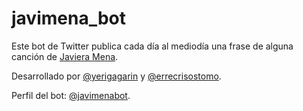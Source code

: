 # javimena_bot

Este bot de Twitter publica cada día al mediodía una frase de alguna canción de [Javiera Mena](https://twitter.com/javieramena).

Desarrollado por [@yerigagarin](https://twitter.com/yerigagarin) y [@errecrisostomo](https://twitter.com/errecrisostomo).

Perfil del bot: [@javimenabot](https://twitter.com/javimenabot).
